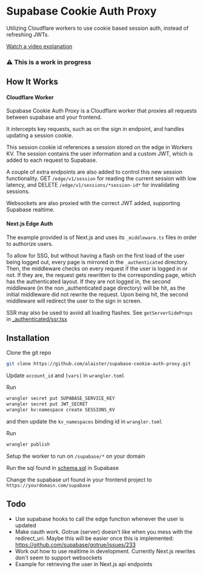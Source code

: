 # Supabase Cookie Auth Proxy

Utilizing Cloudflare workers to use cookie based session auth, instead of refreshing JWTs.

[Watch a video explanation](https://www.youtube.com/watch?v=Y1bGFANu3DI)

### :warning: This is a work in progress

## How It Works

#### Cloudflare Worker

Supabase Cookie Auth Proxy is a Cloudflare worker that proxies all requests between supabase and your frontend.

It intercepts key requests, such as on the sign in endpoint, and handles updating a session cookie.

This session cookie id references a session stored on the edge in Workers KV. The session contains the user information and a custom JWT, which is added to each request to Supabase.

A couple of extra endpoints are also added to control this new session functionality. GET `/edge/v1/session` for reading the current session with low latency, and DELETE `/edge/v1/sessions/*session-id*` for invalidating sessions.

Websockets are also proxied with the correct JWT added, supporting Supabase realtime.

#### Next.js Edge Auth

The example provided is of Next.js and uses its `_middleware.ts` files in order to authorize users.

To allow for SSG, but without having a flash on the first load of the user being logged out, every page is mirrored in the `_authenticated` directory. Then, the middleware checks on every request if the user is logged in or not. If they are, the request gets rewritten to the corresponding page, which has the authenticated layout. If they are not logged in, the second middleware (in the non \_authenticated page directory) will be hit, as the initial middleware did not rewrite the request. Upon being hit, the second middleware will redirect the user to the sign in screen.

SSR may also be used to avoid all loading flashes. See `getServerSideProps` in [\_authenticated/ssr.tsx](example/pages/_authenticated/ssr.tsx)

## Installation

Clone the git repo

```bash
git clone https://github.com/alaister/supabase-cookie-auth-proxy.git
```

Update `account_id` and `[vars]` in `wrangler.toml`

Run

```bash
wrangler secret put SUPABASE_SERVICE_KEY
wrangler secret put JWT_SECRET
wrangler kv:namespace create SESSIONS_KV
```

and then update the `kv_namespaces` binding id in `wrangler.toml`

Run

```bash
wrangler publish
```

Setup the worker to run on `/supabase/*` on your domain

Run the sql found in [schema.sql](schema.sql) in Supabase

Change the supabase url found in your frontend project to `https://yourdomain.com/supabase`

## Todo

- Use supabase hooks to call the edge function whenever the user is updated
- Make oauth work. Gotrue (server) doesn't like when you mess with the redirect_uri. Maybe this will be easier once this is implemented: https://github.com/supabase/gotrue/issues/233
- Work out how to use realtime in development. Currently Next.js rewrites don't seem to support websockets
- Example for retrieving the user in Next.js api endpoints
